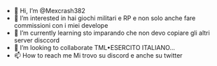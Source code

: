 - 👋 Hi, I’m @Mexcrash382
- 👀 I’m interested in hai giochi militari e RP e non solo anche fare commissioni con i miei develope
- 🌱 I’m currently learning sto imparando che non devo copiare gli altri server disccord
- 💞️ I’m looking to collaborate TML•ESERCITO ITALIANO...
- 📫 How to reach me Mi trovo su discord e anche su twitter

<!---
Mexcrash382/Mexcrash382 is a ✨ special ✨ repository because its `README.md` (this file) appears on your GitHub profile.
You can click the Preview link to take a look at your changes.
--->
